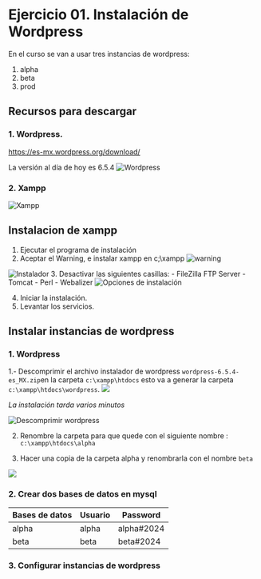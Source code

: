 # Ejercicio 01. Instalación de Wordpress
En el curso se van a usar tres instancias de wordpress:
1. alpha
2. beta
3. prod

## Recursos para descargar

### 1. Wordpress.
https://es-mx.wordpress.org/download/

La versión al día de hoy es 6.5.4
![Wordpress](https://i.imgur.com/G4dho4A.png)


### 2. Xampp

![Xampp](https://i.imgur.com/WMtuJ0j.png)

## Instalacion de xampp
1. Ejecutar el programa de instalación
2. Aceptar el Warning, e instalar xampp en c;\xampp
![warning](https://i.imgur.com/LzHqiFh.png)

![Instalador](https://i.imgur.com/WEKE39y.png)
3. Desactivar las siguientes casillas: 
	- FileZilla FTP Server
	 - Tomcat
	 - Perl
	 - Webalizer
![Opciones de instalación](https://i.imgur.com/5DjAwxn.png)

4. Iniciar la instalación.
5. Levantar los servicios. 



## Instalar instancias de wordpress
### 1. Wordpress
1.- Descomprimir el archivo instalador de wordpress `wordpress-6.5.4-es_MX.zip`en la carpeta `c:\xampp\htdocs` esto va a generar la carpeta `c:\xampp\htdocs\wordpress`.
![](https://i.imgur.com/QWa4YBx.png)

*La instalación tarda varios minutos*

![Descomprimir wordpress](https://i.imgur.com/k3Hirrp.png)

2. Renombre la carpeta para que quede con el siguiente nombre : `c:\xampp\htdocs\alpha`

3. Hacer una copia de la carpeta alpha y renombrarla con el nombre `beta`

![](https://i.imgur.com/0F79OQm.png)

### 2. Crear dos bases de datos en mysql

|Bases de datos| Usuario |Password
|--|--|--|
|alpha| alpha| alpha#2024|
| beta | beta |beta#2024|


### 3. Configurar instancias de wordpress


<!--stackedit_data:
eyJoaXN0b3J5IjpbLTEwMTM5OTIyNTYsLTU1MzM0ODY2MCw0ND
MxNzIxLC0zNjg3MTgzMTIsMTIyNjQ2NTQxMSwtNjY1Mjg0NDI1
LDE4MTg1OTAyMjFdfQ==
-->